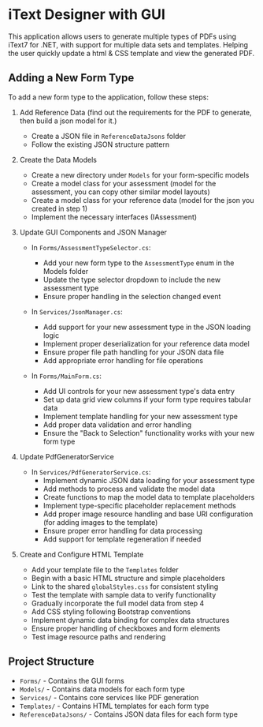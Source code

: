 # iText Designer with GUI

This application allows users to generate multiple types of PDFs using iText7 for .NET, with support for multiple data sets and templates. Helping the user quickly update 
a html & CSS template and view the generated PDF.

## Adding a New Form Type

To add a new form type to the application, follow these steps:

1. Add Reference Data (find out the requirements for the PDF to generate, then build a json model for it.)
   - Create a JSON file in `ReferenceDataJsons` folder
   - Follow the existing JSON structure pattern

2. Create the Data Models
   - Create a new directory under `Models` for your form-specific models
   - Create a model class for your assessment (model for the assessment, you can copy other similar model layouts)
   - Create a model class for your reference data (model for the json you created in step 1)
   - Implement the necessary interfaces (IAssessment)

3. Update GUI Components and JSON Manager
   - In `Forms/AssessmentTypeSelector.cs`:
     - Add your new form type to the `AssessmentType` enum in the Models folder
     - Update the type selector dropdown to include the new assessment type
     - Ensure proper handling in the selection changed event
   
   - In `Services/JsonManager.cs`:
     - Add support for your new assessment type in the JSON loading logic
     - Implement proper deserialization for your reference data model
     - Ensure proper file path handling for your JSON data file
     - Add appropriate error handling for file operations
   
   - In `Forms/MainForm.cs`:
     - Add UI controls for your new assessment type's data entry
     - Set up data grid view columns if your form type requires tabular data
     - Implement template handling for your new assessment type
     - Add proper data validation and error handling
     - Ensure the "Back to Selection" functionality works with your new form type

4. Update PdfGeneratorService
   - In `Services/PdfGeneratorService.cs`:
     - Implement dynamic JSON data loading for your assessment type
     - Add methods to process and validate the model data
     - Create functions to map the model data to template placeholders
     - Implement type-specific placeholder replacement methods
     - Add proper image resource handling and base URI configuration (for adding images to the template)
     - Ensure proper error handling for data processing
     - Add support for template regeneration if needed

5. Create and Configure HTML Template
   - Add your template file to the `Templates` folder
   - Begin with a basic HTML structure and simple placeholders
   - Link to the shared `globalStyles.css` for consistent styling
   - Test the template with sample data to verify functionality
   - Gradually incorporate the full model data from step 4
   - Add CSS styling following Bootstrap conventions
   - Implement dynamic data binding for complex data structures
   - Ensure proper handling of checkboxes and form elements
   - Test image resource paths and rendering

## Project Structure

- `Forms/` - Contains the GUI forms
- `Models/` - Contains data models for each form type
- `Services/` - Contains core services like PDF generation
- `Templates/` - Contains HTML templates for each form type
- `ReferenceDataJsons/` - Contains JSON data files for each form type
